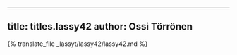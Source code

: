 
---
title: titles.lassy42
author: Ossi Törrönen
---
{% translate_file _lassyt/lassy42/lassy42.md %}